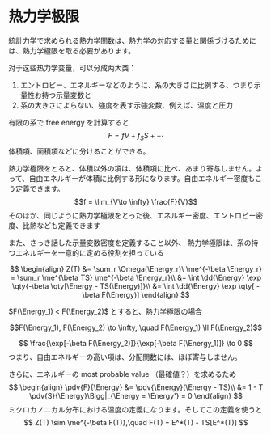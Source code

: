 # 热力学极限

統計力学で求められる熱力学関数は、熱力学の対応する量と関係づけるためには、熱力学極限を取る必要があります。

对于这些热力学变量，可以分成两大类：
1. エントロピー、エネルギーなどのように、系の大きさに比例する、つまり示量性お持つ示量変数と
2. 系の大きさによらない、強度を表す示強変数、例えば、温度と圧力

有限の系で free energy を計算すると
$$F = fV + f_SS + \cdots$$
体積項、面積項などに分けることができる。

熱力学極限をとると、体積以外の項は、体積項に比べ、あまり寄与しません。よって、自由エネルギーが体積に比例する形になります。自由エネルギー密度もこう定義できます。
$$f = \lim_{V\to \infty} \frac{F}{V}$$
そのほか、同じように熱力学極限をとった後、エネルギー密度、エントロピー密度、比熱なども定義できます

また、さっき話した示量変数密度を定義すること以外、
熱力学極限は、系の持つエネルギーを一意的に定める役割を担っている

$$
\begin{align}
	Z(T) &= \sum_r \Omega(\Energy_r)\ \me^{-\beta \Energy_r} = \sum_r \me^{\beta TS} \me^{-\beta \Energy_r}\\
	&= \int \dd{\Energy} \exp \qty{-\beta \qty[\Energy - TS(\Energy)]}\\
	&= \int \dd{\Energy} \exp \qty[ -\beta F(\Energy)]
\end{align}
$$

$F(\Energy_1) < F(\Energy_2)$ とすると、熱力学極限の場合

$$F(\Energy_1), F(\Energy_2) \to \infty, \quad F(\Energy_1) \ll F(\Energy_2)$$

$$
\frac{\exp[-\beta F(\Energy_2)]}{\exp[-\beta F(\Energy_1)]} \to 0
$$
つまり、自由エネルギーの高い項は、分配関数には、ほぼ寄与しません。

さらに、エネルギーの most probable value （最確値？）を求めるため
$$
\begin{align}
	\pdv{F}{\Energy} &= \pdv{\Energy}(\Energy - TS)\\
	&= 1 - T \pdv{S}{\Energy}\Bigg|_{\Energy = \Energy'} = 0
\end{align}
$$
ミクロカノニカル分布における温度の定義になります。そしてこの定義を使うと
$$
Z(T) \sim \me^{-\beta F(T)},\quad
F(T) = E^*(T) - TS[E^*(T)]
$$
